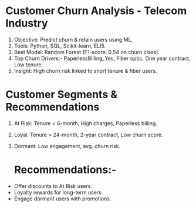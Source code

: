 # Customer Churn Analysis - Telecom Industry

1. Objective: Predict churn & retain users using ML.
2. Tools: Python, SQL, Scikit-learn, ELI5.
3. Best Model: Random Forest (F1-score: 0.54 on churn class).
4. Top Churn Drivers:- PaperlessBilling_Yes, Fiber optic, One year contract, Low tenure.
5. Insight: High churn risk linked to short tenure & fiber users.


# Customer Segments & Recommendations
1. At Risk: Tenure < 6-month, High charges, Paperless billing.
2. Loyal: Tenure > 24-month, 2-year contract, Low churn score.
3. Dormant: Low engagement, avg. churn risk.

   # Recommendations:-
  - Offer discounts to At Risk users.
  - Loyalty rewards for long-term users.
  - Engage dormant users with promotions.
